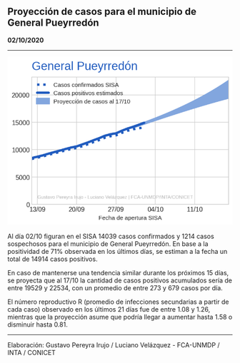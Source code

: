 ## Proyección de casos para el municipio de General Pueyrredón

**02/10/2020**

---
![](proyección_general_pueyrredón.png?raw=true)

Al día 02/10 figuran en el SISA 14039 casos confirmados y 1214 casos sospechosos para el municipio de General Pueyrredón. En base a la positividad de 71% observada en los últimos días, se estiman a la fecha un total de 14914 casos positivos.

En caso de mantenerse una tendencia similar durante los próximos 15 días, se proyecta que al 17/10 la cantidad de casos positivos acumulados sería de entre 19529 y 22534, con un promedio de entre 273 y 679 casos por día.

El número reproductivo R (promedio de infecciones secundarias a partir de cada caso) observado en los últimos 21 días fue de entre 1.08 y 1.26, mientras que la proyección asume que podría llegar a aumentar hasta 1.58 o disminuir hasta 0.81. 

---

Elaboración: Gustavo Pereyra Irujo / Luciano Velázquez - FCA-UNMDP / INTA / CONICET

